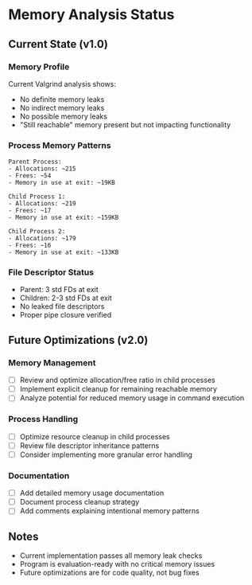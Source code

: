 # Memory Analysis Status

## Current State (v1.0)

### Memory Profile
Current Valgrind analysis shows:
- No definite memory leaks
- No indirect memory leaks
- No possible memory leaks
- "Still reachable" memory present but not impacting functionality

### Process Memory Patterns
```
Parent Process:
- Allocations: ~215
- Frees: ~54
- Memory in use at exit: ~19KB

Child Process 1:
- Allocations: ~219
- Frees: ~17
- Memory in use at exit: ~159KB

Child Process 2:
- Allocations: ~179
- Frees: ~16
- Memory in use at exit: ~133KB
```

### File Descriptor Status
- Parent: 3 std FDs at exit
- Children: 2-3 std FDs at exit
- No leaked file descriptors
- Proper pipe closure verified



## Future Optimizations (v2.0)

### Memory Management
- [ ] Review and optimize allocation/free ratio in child processes
- [ ] Implement explicit cleanup for remaining reachable memory
- [ ] Analyze potential for reduced memory usage in command execution

### Process Handling
- [ ] Optimize resource cleanup in child processes
- [ ] Review file descriptor inheritance patterns
- [ ] Consider implementing more granular error handling

### Documentation
- [ ] Add detailed memory usage documentation
- [ ] Document process cleanup strategy
- [ ] Add comments explaining intentional memory patterns

## Notes
- Current implementation passes all memory leak checks
- Program is evaluation-ready with no critical memory issues
- Future optimizations are for code quality, not bug fixes
